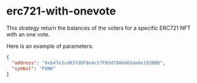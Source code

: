 # erc721-with-onevote

This strategy return the balances of the voters for a specific ERC721 NFT with an one vote.

Here is an example of parameters:

```json
{
  "address": "0xb47e3cd837dDF8e4c57F05d70Ab865de6e193BBB",
  "symbol": "PUNK"
}
```
